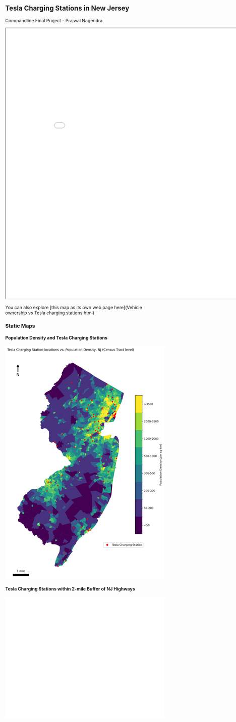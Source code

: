 ## Tesla Charging Stations in New Jersey

Commandline Final Project - Prajwal Nagendra

<iframe src="Vehicle ownership vs Tesla charging stations.html" height="855" width="905"></iframe>

You can also explore [this map as its own web page here](Vehicle ownership vs Tesla charging stations.html)

### Static Maps

#### Population Density and Tesla Charging Stations
![Population Density and Tesla Charging Stations](NJ_Tesla_Charging_Stations_popdensity.png)

#### Tesla Charging Stations within 2-mile Buffer of NJ Highways
![Tesla Charging Stations within 2-mile Buffer of NJ Highways](NJ_Tesla_Charging_Stations_within_2mile_Highwaybuffer.png)
